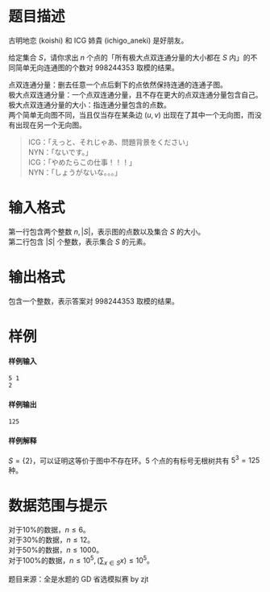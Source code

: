 
# 题目描述

古明地恋 (koishi) 和 ICG 姉貴 (ichigo_aneki) 是好朋友。

给定集合 $S$，请你求出 $n$ 个点的「所有极大点双连通分量的大小都在 $S$ 内」的不同简单无向连通图的个数对 $998244353$ 取模的结果。

点双连通分量：删去任意一个点后剩下的点依然保持连通的连通子图。  
极大点双连通分量：一个点双连通分量，且不存在更大的点双连通分量包含自己。  
极大点双连通分量的大小：指连通分量包含的点数。  
两个简单无向图不同，当且仅当存在某条边 $(u,v)$ 出现在了其中一个无向图，而没有出现在另一个无向图。


>ICG：「えっと、それじゃあ、問題背景をください」  
>NYN：「ないです。」  
>ICG：「やめたらこの仕事！！！」  
>NYN：「しょうがないな。。。」

# 输入格式

第一行包含两个整数 $n,|S|$，表示图的点数以及集合 $S$ 的大小。  
第二行包含 $|S|$ 个整数，表示集合 $S$ 的元素。

# 输出格式

包含一个整数，表示答案对 $998244353$ 取模的结果。

# 样例

#### 样例输入
```plain
5 1
2
```

#### 样例输出
```plain
125
```

#### 样例解释

$S=\{2\}$，可以证明这等价于图中不存在环。5 个点的有标号无根树共有 $5^3=125$ 种。



# 数据范围与提示

对于10%的数据，$n\leq6$。  
对于30%的数据，$n\leq12$。  
对于50%的数据，$n\leq1000$。  
对于100%的数据，$n\leq10^5,(\sum_{x\in S}x)\leq10^5$。

题目来源：全是水题的 GD 省选模拟赛 by zjt

